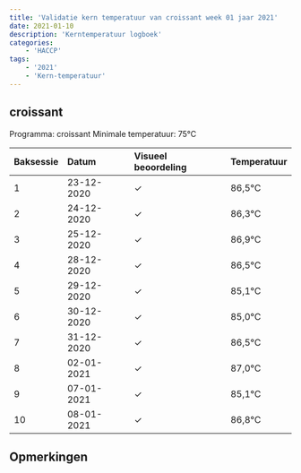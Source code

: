```yaml
---
title: 'Validatie kern temperatuur van croissant week 01 jaar 2021'
date: 2021-01-10
description: 'Kerntemperatuur logboek'
categories:
    - 'HACCP'
tags:
    - '2021'
    - 'Kern-temperatuur'
---
```


## croissant

Programma: croissant
Minimale temperatuur: 75°C

| Baksessie | Datum | Visueel beoordeling | Temperatuur |
|:---|:---|:---|:---|
| 1 | 23-12-2020 | &check; | 86,5°C |
| 2 | 24-12-2020 | &check; | 86,3°C |
| 3 | 25-12-2020 | &check; | 86,9°C |
| 4 | 28-12-2020 | &check; | 86,5°C |
| 5 | 29-12-2020 | &check; | 85,1°C |
| 6 | 30-12-2020 | &check; | 85,0°C |
| 7 | 31-12-2020 | &check; | 86,5°C |
| 8 | 02-01-2021 | &check; | 87,0°C |
| 9 | 07-01-2021 | &check; | 85,1°C |
| 10 | 08-01-2021 | &check; | 86,8°C |

## Opmerkingen


